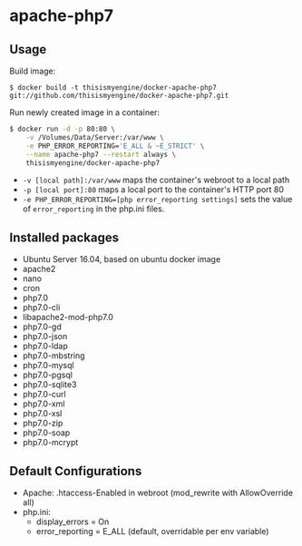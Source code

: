 apache-php7
===========

Usage
------

Build image:
```
$ docker build -t thisismyengine/docker-apache-php7 git://github.com/thisismyengine/docker-apache-php7.git
```

Run newly created image in a container:
```bash
$ docker run -d -p 80:80 \
    -v /Volumes/Data/Server:/var/www \
    -e PHP_ERROR_REPORTING='E_ALL & ~E_STRICT' \
    --name apache-php7 --restart always \
    thisismyengine/docker-apache-php7
```

* `-v [local path]:/var/www` maps the container's webroot to a local path
* `-p [local port]:80` maps a local port to the container's HTTP port 80
* `-e PHP_ERROR_REPORTING=[php error_reporting settings]` sets the value of `error_reporting` in the php.ini files.

Installed packages
-------------------
* Ubuntu Server 16.04, based on ubuntu docker image
* apache2
* nano
* cron
* php7.0
* php7.0-cli
* libapache2-mod-php7.0
* php7.0-gd
* php7.0-json
* php7.0-ldap
* php7.0-mbstring
* php7.0-mysql
* php7.0-pgsql
* php7.0-sqlite3
* php7.0-curl
* php7.0-xml
* php7.0-xsl
* php7.0-zip
* php7.0-soap
* php7.0-mcrypt

Default Configurations
----------------------

* Apache: .htaccess-Enabled in webroot (mod_rewrite with AllowOverride all)
* php.ini:
  * display_errors = On
  * error_reporting = E_ALL (default, overridable per env variable)

